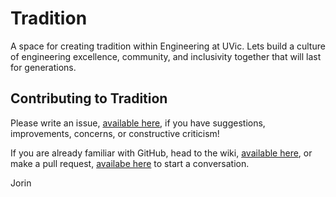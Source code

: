 # Tradition
A space for creating tradition within Engineering at UVic.
Lets build a culture of engineering excellence, community, and inclusivity together that will last for generations.

## Contributing to Tradition
Please write an issue, [available here](https://github.com/JorinRBM/Tradition/issues), if you have suggestions, improvements, concerns, or constructive criticism!

If you are already familiar with GitHub, head to the wiki, [available here](https://github.com/JorinRBM/Tradition/wiki), or make a pull request, [availabe here](https://github.com/JorinRBM/Tradition/pulls) to start a conversation.

Jorin
